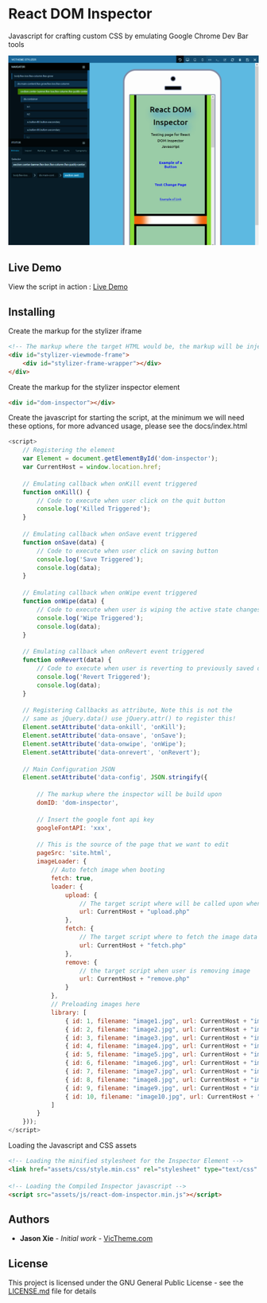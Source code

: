 # React DOM Inspector

Javascript for crafting custom CSS by emulating Google Chrome Dev Bar tools

![Alt text](docs/screenshots/mobile.png?raw=true "Mobile mode")


## Live Demo
View the script in action : [ Live Demo ](https://duckzland.github.io/react-dom-inspector/)


## Installing

Create the markup for the stylizer iframe

```html
<!-- The markup where the target HTML would be, the markup will be injected to Iframe -->
<div id="stylizer-viewmode-frame">
    <div id="stylizer-frame-wrapper"></div>
</div>
```


Create the markup for the stylizer inspector element

```html
<div id="dom-inspector"></div>
```


Create the javascript for starting the script, at the minimum we will need these options, for more advanced usage, please see the docs/index.html

```javascript
<script>
    // Registering the element
    var Element = document.getElementById('dom-inspector');
    var CurrentHost = window.location.href;
    
    // Emulating callback when onKill event triggered
    function onKill() {
        // Code to execute when user click on the quit button
        console.log('Killed Triggered');
    }
    
    // Emulating callback when onSave event triggered
    function onSave(data) {
        // Code to execute when user click on saving button
        console.log('Save Triggered');
        console.log(data);
    }
    
    // Emulating callback when onWipe event triggered
    function onWipe(data) {
        // Code to execute when user is wiping the active state changes
        console.log('Wipe Triggered');
        console.log(data);
    }
    
    // Emulating callback when onRevert event triggered
    function onRevert(data) {
        // Code to execute when user is reverting to previously saved data
        console.log('Revert Triggered');
        console.log(data);
    }
    
    // Registering Callbacks as attribute, Note this is not the
    // same as jQuery.data() use jQuery.attr() to register this!
    Element.setAttribute('data-onkill', 'onKill');
    Element.setAttribute('data-onsave', 'onSave');
    Element.setAttribute('data-onwipe', 'onWipe');
    Element.setAttribute('data-onrevert', 'onRevert');

    // Main Configuration JSON
    Element.setAttribute('data-config', JSON.stringify({
    
        // The markup where the inspector will be build upon
        domID: 'dom-inspector',
        
        // Insert the google font api key
        googleFontAPI: 'xxx',
        
        // This is the source of the page that we want to edit
        pageSrc: 'site.html',
        imageLoader: {
            // Auto fetch image when booting
            fetch: true,
            loader: {
                upload: {
                    // The target script where will be called upon when user is uploading images
                    url: CurrentHost + "upload.php"
                },
                fetch: {
                    // The target script where to fetch the image data from
                    url: CurrentHost + "fetch.php"
                },
                remove: {
                    // the target script when user is removing image
                    url: CurrentHost + "remove.php"
                }
            },
            // Preloading images here
            library: [
                { id: 1, filename: "image1.jpg", url: CurrentHost + "images/image1.jpg", thumb: false },
                { id: 2, filename: "image2.jpg", url: CurrentHost + "images/image2.jpg", thumb: false },
                { id: 3, filename: "image3.jpg", url: CurrentHost + "images/image3.jpg", thumb: false },
                { id: 4, filename: "image4.jpg", url: CurrentHost + "images/image4.jpg", thumb: false },
                { id: 5, filename: "image5.jpg", url: CurrentHost + "images/image5.jpg", thumb: false },
                { id: 6, filename: "image6.jpg", url: CurrentHost + "images/image6.jpg", thumb: false },
                { id: 7, filename: "image7.jpg", url: CurrentHost + "images/image7.jpg", thumb: false },
                { id: 8, filename: "image8.jpg", url: CurrentHost + "images/image8.jpg", thumb: false },
                { id: 9, filename: "image9.jpg", url: CurrentHost + "images/image9.jpg", thumb: false },
                { id: 10, filename: "image10.jpg", url: CurrentHost + "images/image10.jpg", thumb: false }
            ]
        }
    }));
</script>
```

Loading the Javascript and CSS assets

```html
<!-- Loading the minified stylesheet for the Inspector Element -->
<link href="assets/css/style.min.css" rel="stylesheet" type="text/css" />

<!-- Loading the Compiled Inspector javascript -->
<script src="assets/js/react-dom-inspector.min.js"></script>
```


## Authors

* **Jason Xie** - *Initial work* - [VicTheme.com](https://victheme.com)

## License

This project is licensed under the GNU General Public License - see the [LICENSE.md](LICENSE.md) file for details
